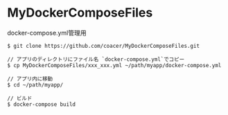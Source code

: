 # MyDockerComposeFiles
docker-compose.yml管理用

```
$ git clone https://github.com/coacer/MyDockerComposeFiles.git
```
```
// アプリのディレクトリにファイル名 `docker-compose.yml`でコピー
$ cp MyDockerComposeFiles/xxx_xxx.yml ~/path/myapp/docker-compose.yml
```
```
// アプリ内に移動
$ cd ~/path/myapp/
```
```
// ビルド
$ docker-compose build
```
